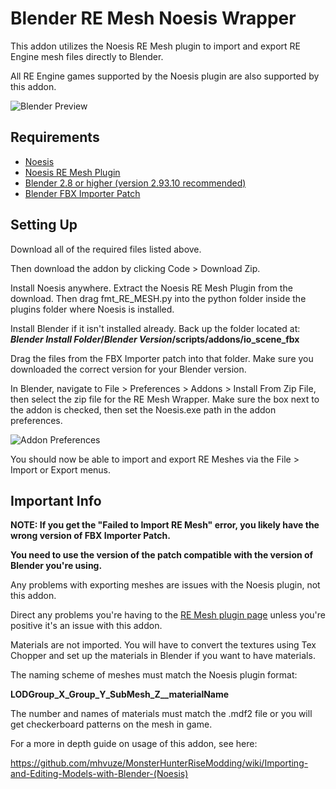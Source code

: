 # Blender RE Mesh Noesis Wrapper
This addon utilizes the Noesis RE Mesh plugin to import and export RE Engine mesh files directly to Blender.

All RE Engine games supported by the Noesis plugin are also supported by this addon.

![Blender Preview](https://github.com/mhvuze/MonsterHunterRiseModding/blob/main/img/guides/models/REMeshNoesisWrapper/REMESH_wrapper_preview.png)
## Requirements
* [Noesis](https://richwhitehouse.com/index.php?content=inc_projects.php&showproject=91)
* [Noesis RE Mesh Plugin](https://github.com/alphazolam/fmt_RE_MESH-Noesis-Plugin)
* [Blender 2.8 or higher (version 2.93.10 recommended)](https://www.blender.org/download/)
* [Blender FBX Importer Patch](https://www.nexusmods.com/witcher3/mods/6118)

## Setting Up
Download all of the required files listed above.

Then download the addon by clicking Code > Download Zip.

Install Noesis anywhere. Extract the Noesis RE Mesh Plugin from the download. Then drag fmt_RE_MESH.py into the python folder inside the plugins folder where Noesis is installed. 

Install Blender if it isn't installed already. Back up the folder located at: ***Blender Install Folder*/*Blender Version*/scripts/addons/io_scene_fbx**

Drag the files from the FBX Importer patch into that folder. Make sure you downloaded the correct version for your Blender version.

In Blender, navigate to File > Preferences > Addons > Install From Zip File, then select the zip file for the RE Mesh Wrapper. Make sure the box next to the addon is checked, then set the Noesis.exe path in the addon preferences.

![Addon Preferences](https://github.com/mhvuze/MonsterHunterRiseModding/blob/main/img/guides/models/REMeshNoesisWrapper/REMESH_wrapper_preferences.png)

You should now be able to import and export RE Meshes via the File > Import or Export menus.

## Important Info
**NOTE: If you get the "Failed to Import RE Mesh" error, you likely have the wrong version of FBX Importer Patch.** 

**You need to use the version of the patch compatible with the version of Blender you're using.**

Any problems with exporting meshes are issues with the Noesis plugin, not this addon. 

Direct any problems you're having to the [RE Mesh plugin page](https://residentevilmodding.boards.net/thread/14726/re8-mhrise-modding-tools) unless you're positive it's an issue with this addon.

Materials are not imported. You will have to convert the textures using Tex Chopper and set up the materials in Blender if you want to have materials.

The naming scheme of meshes must match the Noesis plugin format: 

**LODGroup_X_Group_Y_SubMesh_Z__materialName**

The number and names of materials must match the .mdf2 file or you will get checkerboard patterns on the mesh in game.

For a more in depth guide on usage of this addon, see here:

https://github.com/mhvuze/MonsterHunterRiseModding/wiki/Importing-and-Editing-Models-with-Blender-(Noesis)
